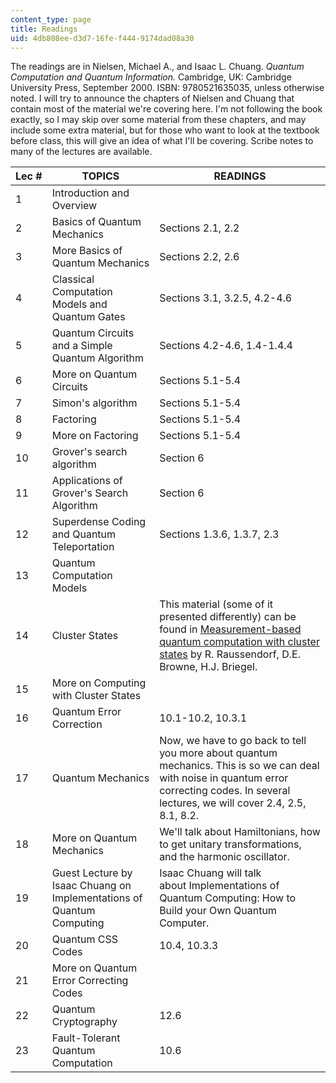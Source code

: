 ```yaml
---
content_type: page
title: Readings
uid: 4db808ee-d3d7-16fe-f444-9174dad08a30
---
```


The readings are in Nielsen, Michael A., and Isaac L. Chuang. _Quantum Computation and Quantum Information._ Cambridge, UK: Cambridge University Press, September 2000. ISBN: 9780521635035, unless otherwise noted. I will try to announce the chapters of Nielsen and Chuang that contain most of the material we're covering here. I'm not following the book exactly, so I may skip over some material from these chapters, and may include some extra material, but for those who want to look at the textbook before class, this will give an idea of what I'll be covering. Scribe notes to many of the lectures are available.

| Lec # | TOPICS | READINGS |
| --- | --- | --- |
| 1 | Introduction and Overview | &nbsp; |
| 2 | Basics of Quantum Mechanics | Sections 2.1, 2.2 |
| 3 | More Basics of Quantum Mechanics | Sections 2.2, 2.6 |
| 4 | Classical Computation Models and Quantum Gates | Sections 3.1, 3.2.5, 4.2-4.6 |
| 5 | Quantum Circuits and a Simple Quantum Algorithm | Sections 4.2-4.6, 1.4-1.4.4 |
| 6 | More on Quantum Circuits | Sections 5.1-5.4 |
| 7 | Simon's algorithm | Sections 5.1-5.4 |
| 8 | Factoring | Sections 5.1-5.4 |
| 9 | More on Factoring | Sections 5.1-5.4 |
| 10 | Grover's search algorithm | Section 6 |
| 11 | Applications of Grover's Search Algorithm | Section 6 |
| 12 | Superdense Coding and Quantum Teleportation | Sections 1.3.6, 1.3.7, 2.3 |
| 13 | Quantum Computation Models | &nbsp; |
| 14 | Cluster States | This material (some of it presented differently) can be found in [Measurement-based quantum computation with cluster states](http://dx.doi.org/10.1103/PhysRevA.68.022312) by R. Raussendorf, D.E. Browne, H.J. Briegel. |
| 15 | More on Computing with Cluster States | &nbsp; |
| 16 | Quantum Error Correction | 10.1-10.2, 10.3.1 |
| 17 | Quantum Mechanics | Now, we have to go back to tell you more about quantum mechanics. This is so we can deal with noise in quantum error correcting codes. In several lectures, we will cover 2.4, 2.5, 8.1, 8.2. |
| 18 | More on Quantum Mechanics | We'll talk about Hamiltonians, how to get unitary transformations, and the harmonic oscillator. |
| 19 | Guest Lecture by Isaac Chuang on Implementations of Quantum Computing | Isaac Chuang will talk about Implementations of Quantum Computing: How to Build your Own Quantum Computer. |
| 20 | Quantum CSS Codes | 10.4, 10.3.3 |
| 21 | More on Quantum Error Correcting Codes | &nbsp; |
| 22 | Quantum Cryptography | 12.6 |
| 23 | Fault-Tolerant Quantum Computation | 10.6